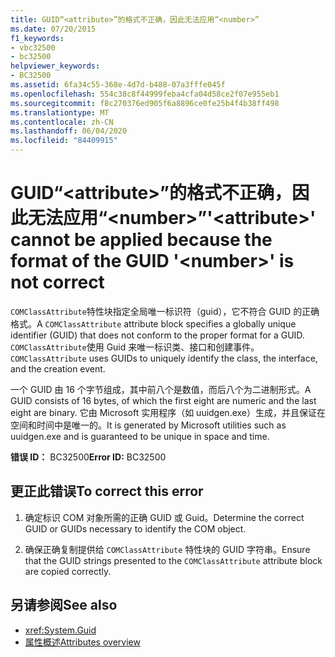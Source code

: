 ```yaml
---
title: GUID“<attribute>”的格式不正确，因此无法应用“<number>”
ms.date: 07/20/2015
f1_keywords:
- vbc32500
- bc32500
helpviewer_keywords:
- BC32500
ms.assetid: 6fa34c55-368e-4d7d-b488-07a3fffe045f
ms.openlocfilehash: 554c38c8f44999feba4cfa04d58ce2f07e955eb1
ms.sourcegitcommit: f8c270376ed905f6a8896ce0fe25b4f4b38ff498
ms.translationtype: MT
ms.contentlocale: zh-CN
ms.lasthandoff: 06/04/2020
ms.locfileid: "84409915"
---
```

# <a name="attribute-cannot-be-applied-because-the-format-of-the-guid-number-is-not-correct"></a><span data-ttu-id="72f5f-102">GUID“\<attribute>”的格式不正确，因此无法应用“\<number>”</span><span class="sxs-lookup"><span data-stu-id="72f5f-102">'\<attribute>' cannot be applied because the format of the GUID '\<number>' is not correct</span></span>

<span data-ttu-id="72f5f-103">`COMClassAttribute`特性块指定全局唯一标识符（guid），它不符合 GUID 的正确格式。</span><span class="sxs-lookup"><span data-stu-id="72f5f-103">A `COMClassAttribute` attribute block specifies a globally unique identifier (GUID) that does not conform to the proper format for a GUID.</span></span> <span data-ttu-id="72f5f-104">`COMClassAttribute`使用 Guid 来唯一标识类、接口和创建事件。</span><span class="sxs-lookup"><span data-stu-id="72f5f-104">`COMClassAttribute` uses GUIDs to uniquely identify the class, the interface, and the creation event.</span></span>  
  
 <span data-ttu-id="72f5f-105">一个 GUID 由 16 个字节组成，其中前八个是数值，而后八个为二进制形式。</span><span class="sxs-lookup"><span data-stu-id="72f5f-105">A GUID consists of 16 bytes, of which the first eight are numeric and the last eight are binary.</span></span> <span data-ttu-id="72f5f-106">它由 Microsoft 实用程序（如 uuidgen.exe）生成，并且保证在空间和时间中是唯一的。</span><span class="sxs-lookup"><span data-stu-id="72f5f-106">It is generated by Microsoft utilities such as uuidgen.exe and is guaranteed to be unique in space and time.</span></span>  
  
 <span data-ttu-id="72f5f-107">**错误 ID：** BC32500</span><span class="sxs-lookup"><span data-stu-id="72f5f-107">**Error ID:** BC32500</span></span>  
  
## <a name="to-correct-this-error"></a><span data-ttu-id="72f5f-108">更正此错误</span><span class="sxs-lookup"><span data-stu-id="72f5f-108">To correct this error</span></span>  
  
1. <span data-ttu-id="72f5f-109">确定标识 COM 对象所需的正确 GUID 或 Guid。</span><span class="sxs-lookup"><span data-stu-id="72f5f-109">Determine the correct GUID or GUIDs necessary to identify the COM object.</span></span>  
  
2. <span data-ttu-id="72f5f-110">确保正确复制提供给 `COMClassAttribute` 特性块的 GUID 字符串。</span><span class="sxs-lookup"><span data-stu-id="72f5f-110">Ensure that the GUID strings presented to the `COMClassAttribute` attribute block are copied correctly.</span></span>  
  
## <a name="see-also"></a><span data-ttu-id="72f5f-111">另请参阅</span><span class="sxs-lookup"><span data-stu-id="72f5f-111">See also</span></span>

- <xref:System.Guid>
- [<span data-ttu-id="72f5f-112">属性概述</span><span class="sxs-lookup"><span data-stu-id="72f5f-112">Attributes overview</span></span>](../../programming-guide/concepts/attributes/index.md)
